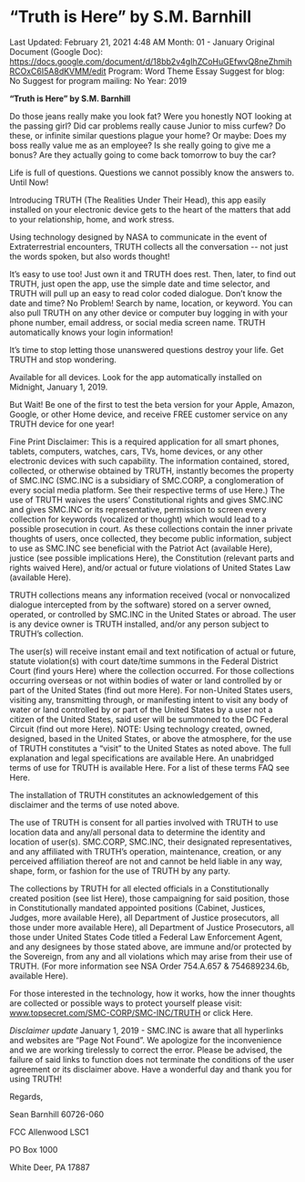 # “Truth is Here” by S.M. Barnhill

Last Updated: February 21, 2021 4:48 AM
Month: 01 - January
Original Document (Google Doc): https://docs.google.com/document/d/18bb2v4gIhZCoHuGEfwvQ8neZhmihRCOxC6I5A8dKVMM/edit
Program: Word Theme Essay
Suggest for blog: No
Suggest for program mailing: No
Year: 2019

**“Truth is Here” by S.M. Barnhill**

Do those jeans really make you look fat? Were you honestly NOT looking at the passing girl? Did car problems really cause Junior to miss curfew? Do these, or infinite similar questions plague your home? Or maybe: Does my boss really value me as an employee? Is she really going to give me a bonus? Are they actually going to come back tomorrow to buy the car?

Life is full of questions. Questions we cannot possibly know the answers to. Until Now!

Introducing TRUTH (The Realities Under Their Head), this app easily installed on your electronic device gets to the heart of the matters that add to your relationship, home, and work stress.

Using technology designed by NASA to communicate in the event of Extraterrestrial encounters, TRUTH collects all the conversation -- not just the words spoken, but also words thought!

It’s easy to use too! Just own it and TRUTH does rest. Then, later, to find out TRUTH, just open the app, use the simple date and time selector, and TRUTH will pull up an easy to read color coded dialogue. Don’t know the date and time? No Problem! Search by name, location, or keyword. You can also pull TRUTH on any other device or computer buy logging in with your phone number, email address, or social media screen name. TRUTH automatically knows your login information!

It’s time to stop letting those unanswered questions destroy your life. Get TRUTH and stop wondering.

Available for all devices. Look for the app automatically installed on Midnight, January 1, 2019.

But Wait! Be one of the first to test the beta version for your Apple, Amazon, Google, or other Home device, and receive FREE customer service on any TRUTH device for one year!

Fine Print Disclaimer: This is a required application for all smart phones, tablets, computers, watches, cars, TVs, home devices, or any other electronic devices with such capability. The information contained, stored, collected, or otherwise obtained by TRUTH, instantly becomes the property of SMC.INC (SMC.INC is a subsidiary of SMC.CORP, a conglomeration of every social media platform. See their respective terms of use Here.) The use of TRUTH waives the users’ Constitutional rights and gives SMC.INC and gives SMC.INC or its representative, permission to screen every collection for keywords (vocalized or thought) which would lead to a possible prosecution in court. As these collections contain the inner private thoughts of users, once collected, they become public information, subject to use as SMC.INC see beneficial with the Patriot Act (available Here), justice (see possible implications Here), the Constitution (relevant parts and rights waived Here), and/or actual or future violations of United States Law (available Here).

TRUTH collections means any information received (vocal or nonvocalized dialogue intercepted from by the software) stored on a server owned, operated, or controlled by SMC.INC in the United States or abroad. The user is any device owner is TRUTH installed, and/or any person subject to TRUTH’s collection.

The user(s) will receive instant email and text notification of actual or future, statute violation(s) with court date/time summons in the Federal District Court (find yours Here) where the collection occurred. For those collections occurring overseas or not within bodies of water or land controlled by or part of the United States (find out more Here). For non-United States users, visiting any, transmitting through, or manifesting intent to visit any body of water or land controlled by or part of the United States by a user not a citizen of the United States, said user will be summoned to the DC Federal Circuit (find out more Here). NOTE: Using technology created, owned, designed, based in the United States, or above the atmosphere, for the use of TRUTH constitutes a “visit” to the United States as noted above. The full explanation and legal specifications are available Here. An unabridged terms of use for TRUTH is available Here. For a list of these terms FAQ see Here.

The installation of TRUTH constitutes an acknowledgement of this disclaimer and the terms of use noted above.

The use of TRUTH is consent for all parties involved with TRUTH to use location data and any/all personal data to determine the identity and location of user(s). SMC.CORP, SMC.INC, their designated representatives, and any affiliated with TRUTH’s operation, maintenance, creation, or any perceived affiliation thereof are not and cannot be held liable in any way, shape, form, or fashion for the use of TRUTH by any party.

The collections by TRUTH for all elected officials in a Constitutionally created position (see list Here), those campaigning for said position, those in Constitutionally mandated appointed positions (Cabinet, Justices, Judges, more available Here), all Department of Justice prosecutors, all those under more available Here), all Department of Justice Prosecutors, all those under United States Code titled a Federal Law Enforcement Agent, and any designees by those stated above, are immune and/or protected by the Sovereign, from any and all violations which may arise from their use of TRUTH. (For more information see NSA Order 754.A.657 & 754689234.6b, available Here).

For those interested in the technology, how it works, how the inner thoughts are collected or possible ways to protect yourself please visit: www.topsecret.com/SMC-CORP/SMC-INC/TRUTH or click Here.

*Disclaimer update* January 1, 2019 - SMC.INC is aware that all hyperlinks and websites are “Page Not Found”. We apologize for the inconvenience and we are working tirelessly to correct the error. Please be advised, the failure of said links to function does not terminate the conditions of the user agreement or its disclaimer above. Have a wonderful day and thank you for using TRUTH!

Regards,

Sean Barnhill 60726-060

FCC Allenwood LSC1

PO Box 1000

White Deer, PA 17887